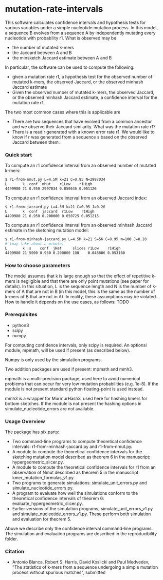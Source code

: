 # mutation-rate-intervals

This software calculates confidence intervals and hypothesis tests for various
variables under a simple nucleotide mutation process. In this model, a sequence
B evolves from a sequence A by independently mutating every nucleotide with
probability r1. What is observed may be
* the number of mutated k-mers
* the Jaccard between A and B
* the minsketch Jaccard estimate between A and B

In particular, the software can be used to compute the following:
* given a mutation rate r1, a hypothesis test for the observed number of
  mutated k-mers, the observed Jaccard, or the observed minhash Jaccard estimate
* Given the observed number of mutated k-mers, the observed Jaccard, or the
  observed minhash Jaccard estimate, a confidence interval for the mutation
  rate r1.

The two most common cases where this is applicable are
* There are two sequences that have evolved from a common ancestor and we
  observe their Jaccard similarity. What was the mutation rate r1?
* There is a read r generated with a known error rate r1. We would like to know
  if r was generated from a sequence s based on the observed Jaccard between
  them.

### Quick start

To compute an r1 confidence interval from an observed number of mutated k-mers:

```bash 
$ r1-from-nmut.py L=4.5M k=21 C=0.95 N=2997034
L       k  conf  nMut    r1Low    r1High
4499980 21 0.950 2997034 0.050636 0.051126
```

To compute an r1 confidence interval from an observed Jaccard index:

```bash 
$ r1-from-jaccard.py L=4.5M k=21 C=0.95 J=0.20
L       k  conf  jaccard  r1Low    r1High
4499980 21 0.950 0.200000 0.050725 0.051215
```

To compute an r1 confidence interval from an observed minhash Jaccard estimate
in the sketching mutation model:

```bash 
$ r1-from-minhash-jaccard.py L=4.5M k=21 S=5K C=0.95 m=100 J=0.20
# (may take about a minute)
L       k  s    conf  jHat     slices r1Low    r1High
4499980 21 5000 0.950 0.200000 100    0.048886 0.053160
```

### How to choose parameters

The model assumes that k is large enough so that the effect of repetitive k-mers is negligible and that there are only point mutations (see paper for details). In this situation, L is the sequence length and N is the number of k-mers of A that are not in B (in this model, this is the same as the number of k-mers of B that are not in A).
In reality, these assumptions may be violated. 
How to handle it depends on the use cases, as follows:
TODO

### Prerequisites

* python3
* scipy
* numpy

For computing confidence intervals, only scipy is required. An optional
module, mpmath, will be used if present (as described below).

Numpy is only used by the simulation programs.

Two addition packages are used if present: mpmath and mmh3.

mpmath is a multi-precision package, used here to avoid numerical problems that
can occur for very low mutation probabilities (e.g. 1e-8). If the module is not
present standard python floating-point is used instead.

mmh3 is a wrapper for MurmurHash3, used here for hashing kmers for bottom
sketches. If the module is not present the hashing options in
simulate_nucleotide_errors are not available.

### Usage Overview

The package has six parts:
* Two command-line programs to compute theoretical confidence intervals:
r1-from-minhash-jaccard.py and r1-from-nmut.py.
* A module to compute the theoretical confidence intervals for the sketching
mutation model described as theorem 6 in the manuscript:
hypergeometric_slicer.py.
* A module to compute the theoretical confidence intervals for r1 from an
observation of Nmut described as theorem 5 in the manuscript:
kmer_mutation_formulas_v1.py.
* Two programs to generate simulations: simulate_unit_errors.py and
simulate_nucleotide_errors.py.
* A program to evaluate how well the simulations conform to the theoretical
confidence intervals of theorem 6: evaluate_hypergeometric_slicer.py.
* Earlier versions of the simulation programs, simulate_unit_errors_v1.py and
simulate_nucleotide_errors_v1.py. These perform both simulation and
evaluation for theorem 5. 

Above we describe only the confidence interval command-line programs. The
simulation and evaluation programs are described in the reproducibility folder.

### Citation
* Antonio Blanca, Robert S. Harris, David Koslicki and Paul Medvedev, "The statistics of k-mers from a sequence undergoing a simple mutation process without spurious matches", submitted 

